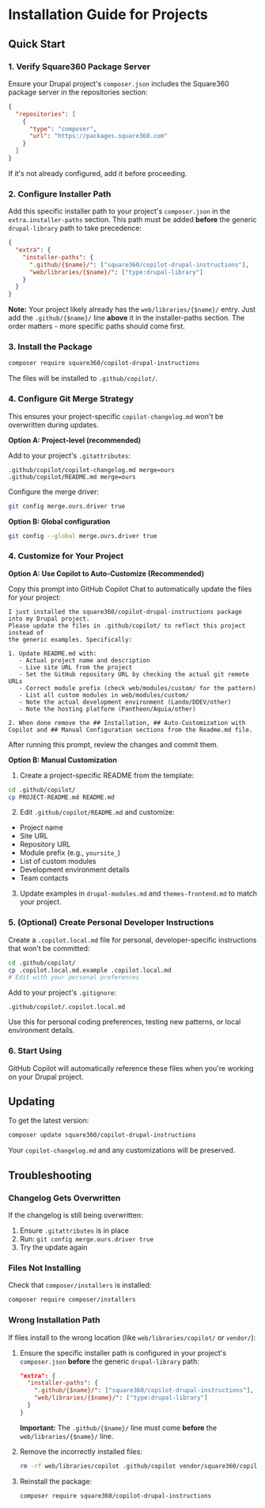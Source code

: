 # Installation Guide for Projects

## Quick Start

### 1. Verify Square360 Package Server

Ensure your Drupal project's `composer.json` includes the Square360 package server in the repositories section:

```json
{
  "repositories": [
    {
      "type": "composer",
      "url": "https://packages.square360.com"
    }
  ]
}
```

If it's not already configured, add it before proceeding.

### 2. Configure Installer Path

Add this specific installer path to your project's `composer.json` in the `extra.installer-paths` section. This path must be added **before** the generic `drupal-library` path to take precedence:

```json
{
  "extra": {
    "installer-paths": {
      ".github/{$name}/": ["square360/copilot-drupal-instructions"],
      "web/libraries/{$name}/": ["type:drupal-library"]
    }
  }
}
```

**Note:** Your project likely already has the `web/libraries/{$name}/` entry. Just add the `.github/{$name}/` line **above** it in the installer-paths section. The order matters - more specific paths should come first.

### 3. Install the Package

```bash
composer require square360/copilot-drupal-instructions
```

The files will be installed to `.github/copilot/`.

### 4. Configure Git Merge Strategy

This ensures your project-specific `copilot-changelog.md` won't be overwritten during updates.

**Option A: Project-level (recommended)**

Add to your project's `.gitattributes`:

```
.github/copilot/copilot-changelog.md merge=ours
.github/copilot/README.md merge=ours
```

Configure the merge driver:

```bash
git config merge.ours.driver true
```

**Option B: Global configuration**

```bash
git config --global merge.ours.driver true
```

### 4. Customize for Your Project

**Option A: Use Copilot to Auto-Customize (Recommended)**

Copy this prompt into GitHub Copilot Chat to automatically update the files for your project:

```
I just installed the square360/copilot-drupal-instructions package into my Drupal project.
Please update the files in .github/copilot/ to reflect this project instead of
the generic examples. Specifically:

1. Update README.md with:
   - Actual project name and description
   - Live site URL from the project
   - Set the GitHub repository URL by checking the actual git remote URLs
   - Correct module prefix (check web/modules/custom/ for the pattern)
   - List all custom modules in web/modules/custom/
   - Note the actual development environment (Lando/DDEV/other)
   - Note the hosting platform (Pantheon/Aquia/other)

2. When done remove the ## Installation, ## Auto-Customization with Copilot and ## Manual Configuration sections from the Readme.md file.

```

After running this prompt, review the changes and commit them.

**Option B: Manual Customization**

1. Create a project-specific README from the template:

```bash
cd .github/copilot/
cp PROJECT-README.md README.md
```

2. Edit `.github/copilot/README.md` and customize:

- Project name
- Site URL
- Repository URL
- Module prefix (e.g., `yoursite_`)
- List of custom modules
- Development environment details
- Team contacts

3. Update examples in `drupal-modules.md` and `themes-frontend.md` to match your project.

### 5. (Optional) Create Personal Developer Instructions

Create a `.copilot.local.md` file for personal, developer-specific instructions that won't be committed:

```bash
cd .github/copilot/
cp .copilot.local.md.example .copilot.local.md
# Edit with your personal preferences
```

Add to your project's `.gitignore`:
```
.github/copilot/.copilot.local.md
```

Use this for personal coding preferences, testing new patterns, or local environment details.

### 6. Start Using

GitHub Copilot will automatically reference these files when you're working on your Drupal project.

## Updating

To get the latest version:

```bash
composer update square360/copilot-drupal-instructions
```

Your `copilot-changelog.md` and any customizations will be preserved.

## Troubleshooting

### Changelog Gets Overwritten

If the changelog is still being overwritten:

1. Ensure `.gitattributes` is in place
2. Run: `git config merge.ours.driver true`
3. Try the update again

### Files Not Installing

Check that `composer/installers` is installed:

```bash
composer require composer/installers
```

### Wrong Installation Path

If files install to the wrong location (like `web/libraries/copilot/` or `vendor/`):

1. Ensure the specific installer path is configured in your project's `composer.json` **before** the generic `drupal-library` path:

   ```json
   "extra": {
     "installer-paths": {
       ".github/{$name}/": ["square360/copilot-drupal-instructions"],
       "web/libraries/{$name}/": ["type:drupal-library"]
     }
   }
   ```

   **Important:** The `.github/{$name}/` line must come **before** the `web/libraries/{$name}/` line.

2. Remove the incorrectly installed files:

   ```bash
   rm -rf web/libraries/copilot .github/copilot vendor/square360/copilot-drupal-instructions
   ```

3. Reinstall the package:

   ```bash
   composer require square360/copilot-drupal-instructions
   ```

